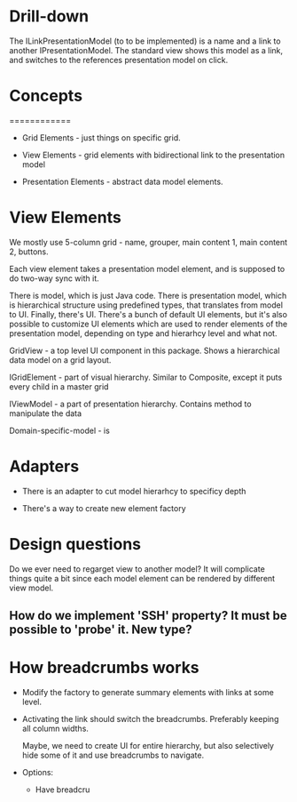 



# Drill-down

The ILinkPresentationModel (to to be implemented) is a name and a link to another IPresentationModel.
The standard view shows this model as a link, and switches to the references presentation model
on click.





# Concepts
============

- Grid Elements - just things on specific grid.

- View Elements - grid elements with bidirectional link to the presentation model

- Presentation Elements - abstract data model elements.

	 

# View Elements

We mostly use 5-column grid - name, grouper, main content 1, main content 2, buttons.

Each view element takes a presentation model element, and is supposed to do two-way sync
with it.














There is model, which is just Java code. There is presentation model, which is
hierarchical structure using predefined types, that translates from model
to UI. Finally, there's UI. There's a bunch of default UI elements, but it's
also possible to customize UI elements which are used to render elements of
the presentation model, depending on type and hierarhcy level and what not.

GridView - a top level UI component in this package. Shows a hierarchical data model on a grid layout.

IGridElement - part of visual hierarchy. Similar to Composite, except it puts every child in a master
grid

IViewModel - a part of presentation hierarchy. Contains method to manipulate the data

Domain-specific-model - is 

# Adapters

- There is an adapter to cut model hierarhcy to specificy depth

- There's a way to create new element factory 


# Design questions

Do we ever need to regarget view to another model? It will complicate things quite a bit
since each model element can be rendered by different view model.

## How do we implement 'SSH' property? It must be possible to 'probe' it. New type?

# How breadcrumbs works

- Modify the factory to generate summary elements with links at some level.

- Activating the link should switch the breadcrumbs. Preferably keeping all
  column widths.
  
  Maybe, we need to create UI for entire hierarchy, but also selectively hide
  some of it and use breadcrumbs to navigate.

- Options:
	 - Have breadcru

